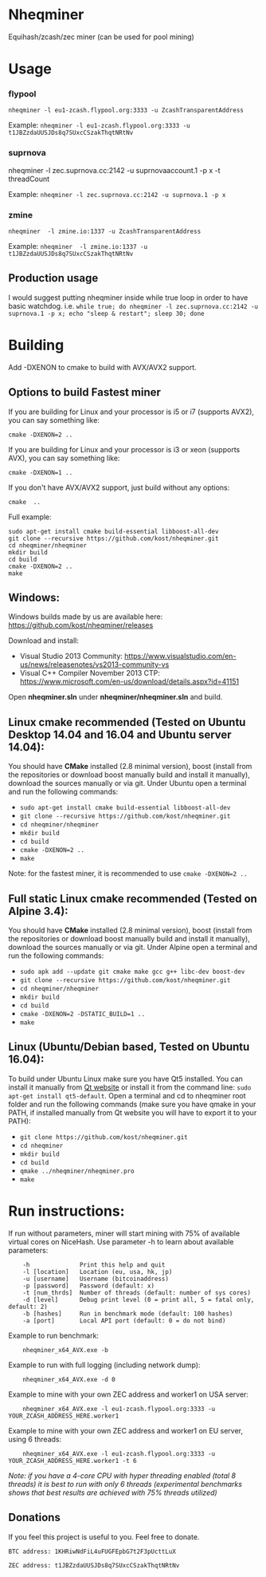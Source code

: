# Nheqminer

Equihash/zcash/zec miner (can be used for pool mining)

# Usage

### flypool
`nheqminer -l eu1-zcash.flypool.org:3333 -u ZcashTransparentAddress`

Example:
`nheqminer -l eu1-zcash.flypool.org:3333 -u t1JBZzdaUUSJDs8q7SUxcCSzakThqtNRtNv`

### suprnova
nheqminer -l zec.suprnova.cc:2142 -u suprnovaaccount.1 -p x -t threadCount 

Example:
`nheqminer -l zec.suprnova.cc:2142 -u suprnova.1 -p x`

### zmine
`nheqminer  -l zmine.io:1337 -u ZcashTransparentAddress`

Example:
`nheqminer  -l zmine.io:1337 -u t1JBZzdaUUSJDs8q7SUxcCSzakThqtNRtNv`

## Production usage

I would suggest putting nheqminer inside while true loop in order to have basic watchdog. i.e.
`while true; do nheqminer -l zec.suprnova.cc:2142 -u suprnova.1 -p x; echo "sleep & restart"; sleep 30; done`

# Building

Add -DXENON to cmake to build with AVX/AVX2 support. 

## Options to build Fastest miner

If you are building for Linux and your processor is i5 or i7 (supports AVX2), you can say something like:

`cmake -DXENON=2 ..`

If you are building for Linux and your processor is i3 or xeon (supports AVX), you can say something like:

`cmake -DXENON=1 ..`

If you don't have AVX/AVX2 support, just build without any options:

`cmake  ..`

Full example:
```
sudo apt-get install cmake build-essential libboost-all-dev
git clone --recursive https://github.com/kost/nheqminer.git
cd nheqminer/nheqminer
mkdir build
cd build
cmake -DXENON=2 ..
make
```

## Windows:

Windows builds made by us are available here: https://github.com/kost/nheqminer/releases

Download and install:
- Visual Studio 2013 Community: https://www.visualstudio.com/en-us/news/releasenotes/vs2013-community-vs
- Visual C++ Compiler November 2013 CTP: https://www.microsoft.com/en-us/download/details.aspx?id=41151

Open **nheqminer.sln** under **nheqminer/nheqminer.sln** and build.

## Linux cmake **recommended** (Tested on Ubuntu Desktop 14.04 and 16.04 and Ubuntu server 14.04):
You should have **CMake** installed (2.8 minimal version), boost (install from the repositories or download boost manually build and install it manually), download the sources manually or via git. 
Under Ubuntu open a terminal and run the following commands:
  - `sudo apt-get install cmake build-essential libboost-all-dev`
  - `git clone --recursive https://github.com/kost/nheqminer.git`
  - `cd nheqminer/nheqminer`
  - `mkdir build`
  - `cd build`
  - `cmake -DXENON=2 ..`
  - `make`

Note: for the fastest miner, it is recommended to use `cmake -DXENON=2 ..`

## Full static Linux cmake **recommended** (Tested on Alpine 3.4):
You should have **CMake** installed (2.8 minimal version), boost (install from the repositories or download boost manually build and install it manually), download the sources manually or via git. 
Under Alpine open a terminal and run the following commands:
  - `sudo apk add --update git cmake make gcc g++ libc-dev boost-dev`
  - `git clone --recursive https://github.com/kost/nheqminer.git`
  - `cd nheqminer/nheqminer`
  - `mkdir build`
  - `cd build`
  - `cmake -DXENON=2 -DSTATIC_BUILD=1 ..`
  - `make`


## Linux (Ubuntu/Debian based, Tested on Ubuntu 16.04):
To build under Ubuntu Linux make sure you have Qt5 installed. You can install it manually from [Qt website](https://www.qt.io/) or install it from the command line: `sudo apt-get install qt5-default`.
Open a terminal and cd to nheqminer root folder and run the following commands (make sure you have qmake in your PATH, if installed manually from Qt website you will have to export it to your PATH):
  - `git clone https://github.com/kost/nheqminer.git`
  - `cd nheqminer`
  - `mkdir build`
  - `cd build`
  - `qmake ../nheqminer/nheqminer.pro`
  - `make`
  

# Run instructions:

If run without parameters, miner will start mining with 75% of available virtual cores on NiceHash. Use parameter -h to learn about available parameters:

        -h              Print this help and quit
        -l [location]   Location (eu, usa, hk, jp)
        -u [username]   Username (bitcoinaddress)
        -p [password]   Password (default: x)
        -t [num_thrds]  Number of threads (default: number of sys cores)
        -d [level]      Debug print level (0 = print all, 5 = fatal only, default: 2)
        -b [hashes]     Run in benchmark mode (default: 100 hashes)
        -a [port]       Local API port (default: 0 = do not bind)
        
Example to run benchmark:

        nheqminer_x64_AVX.exe -b
        
Example to run with full logging (including network dump):

        nheqminer_x64_AVX.exe -d 0
        
Example to mine with your own ZEC address and worker1 on USA server:

        nheqminer_x64_AVX.exe -l eu1-zcash.flypool.org:3333 -u YOUR_ZCASH_ADDRESS_HERE.worker1

Example to mine with your own ZEC address and worker1 on EU server, using 6 threads:

        nheqminer_x64_AVX.exe -l eu1-zcash.flypool.org:3333 -u YOUR_ZCASH_ADDRESS_HERE.worker1 -t 6

<i>Note: if you have a 4-core CPU with hyper threading enabled (total 8 threads) it is best to run with only 6 threads (experimental benchmarks shows that best results are achieved with 75% threads utilized)</i>

## Donations
If you feel this project is useful to you. Feel free to donate.

    BTC address: 1KHRiwNdFiL4uFUGFEpbG7t2F3pUcttLuX

    ZEC address: t1JBZzdaUUSJDs8q7SUxcCSzakThqtNRtNv



